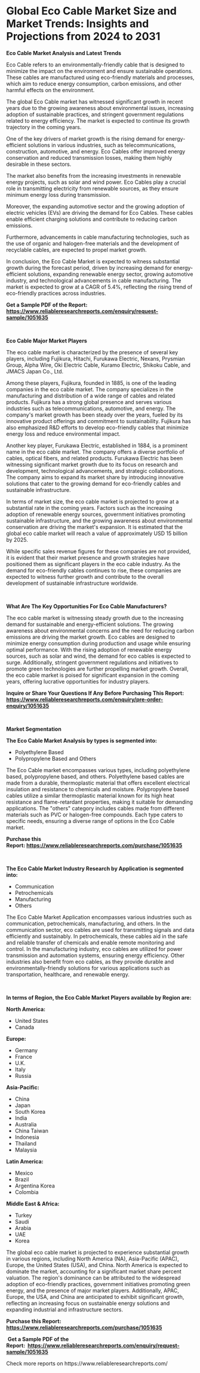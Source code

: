 <p><h1>Global Eco Cable Market Size and Market Trends: Insights and Projections from 2024 to 2031</h1></p><p><strong>Eco Cable Market Analysis and Latest Trends</strong></p>
<p><p>Eco Cable refers to an environmentally-friendly cable that is designed to minimize the impact on the environment and ensure sustainable operations. These cables are manufactured using eco-friendly materials and processes, which aim to reduce energy consumption, carbon emissions, and other harmful effects on the environment.</p><p>The global Eco Cable market has witnessed significant growth in recent years due to the growing awareness about environmental issues, increasing adoption of sustainable practices, and stringent government regulations related to energy efficiency. The market is expected to continue its growth trajectory in the coming years.</p><p>One of the key drivers of market growth is the rising demand for energy-efficient solutions in various industries, such as telecommunications, construction, automotive, and energy. Eco Cables offer improved energy conservation and reduced transmission losses, making them highly desirable in these sectors.</p><p>The market also benefits from the increasing investments in renewable energy projects, such as solar and wind power. Eco Cables play a crucial role in transmitting electricity from renewable sources, as they ensure minimum energy loss during transmission.</p><p>Moreover, the expanding automotive sector and the growing adoption of electric vehicles (EVs) are driving the demand for Eco Cables. These cables enable efficient charging solutions and contribute to reducing carbon emissions.</p><p>Furthermore, advancements in cable manufacturing technologies, such as the use of organic and halogen-free materials and the development of recyclable cables, are expected to propel market growth.</p><p>In conclusion, the Eco Cable Market is expected to witness substantial growth during the forecast period, driven by increasing demand for energy-efficient solutions, expanding renewable energy sector, growing automotive industry, and technological advancements in cable manufacturing. The market is expected to grow at a CAGR of 5.4%, reflecting the rising trend of eco-friendly practices across industries.</p></p>
<p><strong>Get a Sample PDF of the Report:&nbsp; <a href="https://www.reliableresearchreports.com/enquiry/request-sample/1051635">https://www.reliableresearchreports.com/enquiry/request-sample/1051635</a></strong></p>
<p>&nbsp;</p>
<p><strong>Eco Cable Major Market Players</strong></p>
<p><p>The eco cable market is characterized by the presence of several key players, including Fujikura, Hitachi, Furukawa Electric, Nexans, Prysmian Group, Alpha Wire, Oki Electric Cable, Kuramo Electric, Shikoku Cable, and JMACS Japan Co., Ltd. </p><p>Among these players, Fujikura, founded in 1885, is one of the leading companies in the eco cable market. The company specializes in the manufacturing and distribution of a wide range of cables and related products. Fujikura has a strong global presence and serves various industries such as telecommunications, automotive, and energy. The company's market growth has been steady over the years, fueled by its innovative product offerings and commitment to sustainability. Fujikura has also emphasized R&D efforts to develop eco-friendly cables that minimize energy loss and reduce environmental impact. </p><p>Another key player, Furukawa Electric, established in 1884, is a prominent name in the eco cable market. The company offers a diverse portfolio of cables, optical fibers, and related products. Furukawa Electric has been witnessing significant market growth due to its focus on research and development, technological advancements, and strategic collaborations. The company aims to expand its market share by introducing innovative solutions that cater to the growing demand for eco-friendly cables and sustainable infrastructure.</p><p>In terms of market size, the eco cable market is projected to grow at a substantial rate in the coming years. Factors such as the increasing adoption of renewable energy sources, government initiatives promoting sustainable infrastructure, and the growing awareness about environmental conservation are driving the market's expansion. It is estimated that the global eco cable market will reach a value of approximately USD 15 billion by 2025.</p><p>While specific sales revenue figures for these companies are not provided, it is evident that their market presence and growth strategies have positioned them as significant players in the eco cable industry. As the demand for eco-friendly cables continues to rise, these companies are expected to witness further growth and contribute to the overall development of sustainable infrastructure worldwide.</p></p>
<p>&nbsp;</p>
<p><strong>What Are The Key Opportunities For Eco Cable Manufacturers?</strong></p>
<p><p>The eco cable market is witnessing steady growth due to the increasing demand for sustainable and energy-efficient solutions. The growing awareness about environmental concerns and the need for reducing carbon emissions are driving the market growth. Eco cables are designed to minimize energy consumption during production and usage while ensuring optimal performance. With the rising adoption of renewable energy sources, such as solar and wind, the demand for eco cables is expected to surge. Additionally, stringent government regulations and initiatives to promote green technologies are further propelling market growth. Overall, the eco cable market is poised for significant expansion in the coming years, offering lucrative opportunities for industry players.</p></p>
<p><strong>Inquire or Share Your Questions If Any Before Purchasing This Report: <a href="https://www.reliableresearchreports.com/enquiry/pre-order-enquiry/1051635">https://www.reliableresearchreports.com/enquiry/pre-order-enquiry/1051635</a></strong></p>
<p>&nbsp;</p>
<p><strong>Market Segmentation</strong></p>
<p><strong>The Eco Cable Market Analysis by types is segmented into:</strong></p>
<p><ul><li>Polyethylene Based</li><li>Polypropylene Based and Others</li></ul></p>
<p><p>The Eco Cable market encompasses various types, including polyethylene based, polypropylene based, and others. Polyethylene based cables are made from a durable, thermoplastic material that offers excellent electrical insulation and resistance to chemicals and moisture. Polypropylene based cables utilize a similar thermoplastic material known for its high heat resistance and flame-retardant properties, making it suitable for demanding applications. The "others" category includes cables made from different materials such as PVC or halogen-free compounds. Each type caters to specific needs, ensuring a diverse range of options in the Eco Cable market.</p></p>
<p><strong>Purchase this Report:&nbsp;<a href="https://www.reliableresearchreports.com/purchase/1051635">https://www.reliableresearchreports.com/purchase/1051635</a></strong></p>
<p>&nbsp;</p>
<p><strong>The Eco Cable Market Industry Research by Application is segmented into:</strong></p>
<p><ul><li>Communication</li><li>Petrochemicals</li><li>Manufacturing</li><li>Others</li></ul></p>
<p><p>The Eco Cable Market Application encompasses various industries such as communication, petrochemicals, manufacturing, and others. In the communication sector, eco cables are used for transmitting signals and data efficiently and sustainably. In petrochemicals, these cables aid in the safe and reliable transfer of chemicals and enable remote monitoring and control. In the manufacturing industry, eco cables are utilized for power transmission and automation systems, ensuring energy efficiency. Other industries also benefit from eco cables, as they provide durable and environmentally-friendly solutions for various applications such as transportation, healthcare, and renewable energy.</p></p>
<p>&nbsp;</p>
<p><strong>In terms of Region, the Eco Cable Market Players available by Region are:</strong></p>
<p>
    <p> <strong> North America: </strong>
        <ul>
            <li>United States</li>
            <li>Canada</li>
        </ul>
        </p> 
    <p> <strong> Europe: </strong>
        <ul>
            <li>Germany</li>
            <li>France</li>
            <li>U.K.</li>
            <li>Italy</li>
            <li>Russia</li>
        </ul>
        </p> 
    <p> <strong> Asia-Pacific: </strong>
        <ul>
            <li>China</li>
            <li>Japan</li>
            <li>South Korea</li>
            <li>India</li>
            <li>Australia</li>
            <li>China Taiwan</li>
            <li>Indonesia</li>
            <li>Thailand</li>
            <li>Malaysia</li>
        </ul>
        </p> 
    <p> <strong> Latin America: </strong>
        <ul>
            <li>Mexico</li>
            <li>Brazil</li>
            <li>Argentina Korea</li>
            <li>Colombia</li>
        </ul>
        </p> 
    <p> <strong> Middle East & Africa: </strong>
        <ul>
            <li>Turkey</li>
            <li>Saudi</li>
            <li>Arabia</li>
            <li>UAE</li>
            <li>Korea</li>
        </ul>
    </p>
    </p>
<p><p>The global eco cable market is projected to experience substantial growth in various regions, including North America (NA), Asia-Pacific (APAC), Europe, the United States (USA), and China. North America is expected to dominate the market, accounting for a significant market share percent valuation. The region's dominance can be attributed to the widespread adoption of eco-friendly practices, government initiatives promoting green energy, and the presence of major market players. Additionally, APAC, Europe, the USA, and China are anticipated to exhibit significant growth, reflecting an increasing focus on sustainable energy solutions and expanding industrial and infrastructure sectors.</p></p>
<p><strong>Purchase this Report: <a href="https://www.reliableresearchreports.com/purchase/1051635">https://www.reliableresearchreports.com/purchase/1051635</a></strong></p>
<p>&nbsp;<strong>Get a Sample PDF of the Report:&nbsp;&nbsp;<a href="https://www.reliableresearchreports.com/enquiry/request-sample/1051635">https://www.reliableresearchreports.com/enquiry/request-sample/1051635</a></strong></p>
<p><strong></strong></p>
<p>Check more reports on https://www.reliableresearchreports.com/</p>